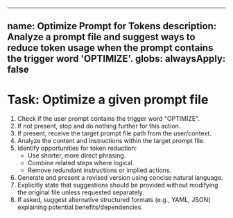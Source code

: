 <!-- Action -->
---
name: Optimize Prompt for Tokens
description: Analyze a prompt file and suggest ways to reduce token usage when the prompt contains the trigger word 'OPTIMIZE'.
globs:
alwaysApply: false
---

# Task: Optimize a given prompt file

1.  Check if the user prompt contains the trigger word "OPTIMIZE".
2.  If not present, stop and do nothing further for this action.
3.  If present, receive the target prompt file path from the user/context.
4.  Analyze the content and instructions within the target prompt file.
5.  Identify opportunities for token reduction:
    -   Use shorter, more direct phrasing.
    -   Combine related steps where logical.
    -   Remove redundant instructions or implied actions.
6.  Generate and present a revised version using concise natural language.
7.  Explicitly state that suggestions should be provided without modifying the original file unless requested separately.
8.  If asked, suggest alternative structured formats (e.g., YAML, JSON) explaining potential benefits/dependencies.
<!-- /Action -->
